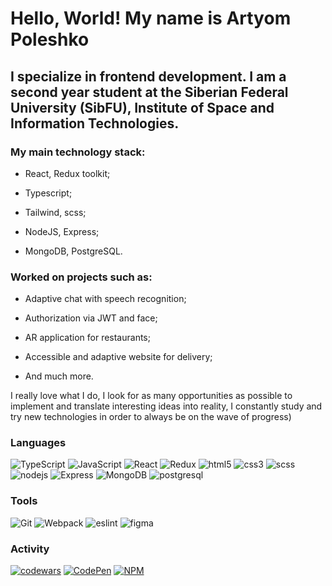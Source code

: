 # Hello, World! My name is Artyom Poleshko

## I specialize in frontend development. I am a second year student at the Siberian Federal University (SibFU), Institute of Space and Information Technologies. 

### My main technology stack:

 - React, Redux toolkit;

 - Typescript;

 - Tailwind, scss;

 - NodeJS, Express;

 - MongoDB, PostgreSQL.

### Worked on projects such as:

 - Adaptive chat with speech recognition;

 - Authorization via JWT and face;

 - AR application for restaurants;

 - Accessible and adaptive website for delivery;

 - And much more.

I really love what I do, I look for as many opportunities as possible to implement and translate interesting ideas into reality, I constantly study and try new technologies in order to always be on the wave of progress)

### Languages

![TypeScript](https://img.shields.io/badge/-TypeScript-090909?style=for-the-badge&logo=TypeScript&logoColor=#1570ad)
![JavaScript](https://img.shields.io/badge/-JavaScript-090909?style=for-the-badge&logo=JavaScript&logoColor=#f6dc3c)
![React](https://img.shields.io/badge/-React-090909?style=for-the-badge&logo=React&logoColor=#1884ac)
![Redux](https://img.shields.io/badge/-Redux-090909?style=for-the-badge&logo=Redux&logoColor=764abc)
![html5](https://img.shields.io/badge/-html5-090909?style=for-the-badge&logo=html5&logoColor=#e34c26)
![css3](https://img.shields.io/badge/-css3-090909?style=for-the-badge&logo=css3&logoColor=285ddb)
![sсss](https://img.shields.io/badge/-sсss-090909?style=for-the-badge&logo=sass&logoColor=#bf4080)
![nodejs](https://img.shields.io/badge/-nodejs-090909?style=for-the-badge&logo=nodedotjs&logoColor=#417e38)
![Express](https://img.shields.io/badge/-Express-090909?style=for-the-badge&logo=express&logoColor=259dff)
![MongoDB](https://img.shields.io/badge/-MongoDB-090909?style=for-the-badge&logo=mongodb&logoColor=#417e38)
![postgresql](https://img.shields.io/badge/-postgresql-090909?style=for-the-badge&logo=postgresql&logoColor=259dff)


### Tools

![Git](https://img.shields.io/badge/-Git-090909?style=for-the-badge&logo=git&logoColor=#f64d27)
![Webpack](https://img.shields.io/badge/-Webpack-090909?style=for-the-badge&logo=webpack&logoColor=#75afcc)
![eslint](https://img.shields.io/badge/-eslint-090909?style=for-the-badge&logo=eslint&logoColor=4d39a7)
![figma](https://img.shields.io/badge/-figma-090909?style=for-the-badge&logo=figma&logoColor=8638e5)


### Activity

[![codewars](https://www.codewars.com/users/liminfinity/badges/micro)](https://www.codewars.com/users/liminfinity) 
[![CodePen](https://img.shields.io/badge/CodePen-Profile-informational?logo=codepen)](https://codepen.io/Artyom-Poleshko)
[![NPM](https://img.shields.io/badge/NPM-Profile-informational?logo=NPM)](https://www.npmjs.com/~liminfinity)
